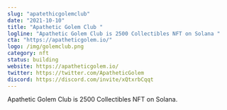 ```yaml
---
slug: "apatethicgolemclub"
date: "2021-10-10"
title: "Apathetic Golem Club "
logline: "Apathetic Golem Club is 2500 Collectibles NFT on Solana "
cta: "https://apatheticgolem.io/"
logo: /img/golemclub.png
category: nft
status: building
website: https://apatheticgolem.io/
twitter: https://twitter.com/ApatheticGolem
discord: https://discord.com/invite/xQtxrbCqqt
---
```


Apathetic Golem Club is 2500 Collectibles NFT on Solana. 
